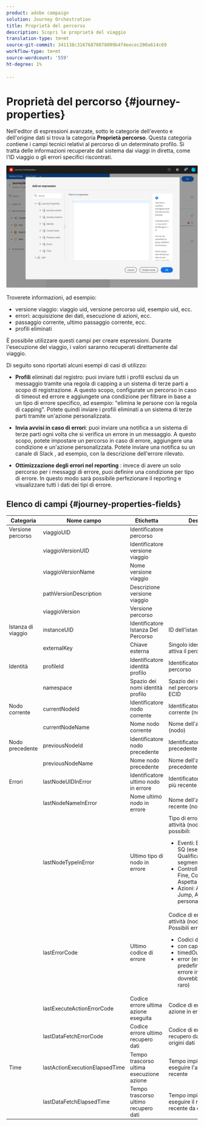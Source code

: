 ```yaml
---
product: adobe campaign
solution: Journey Orchestration
title: Proprietà del percorso
description: Scopri le proprietà del viaggio
translation-type: tm+mt
source-git-commit: 341138c31676870878099b4f4eecec200a614c69
workflow-type: tm+mt
source-wordcount: '559'
ht-degree: 1%

---
```



# Proprietà del percorso {#journey-properties}

Nell&#39;editor di espressioni avanzate, sotto le categorie dell&#39;evento e dell&#39;origine dati si trova la categoria **Proprietà percorso**. Questa categoria contiene i campi tecnici relativi al percorso di un determinato profilo. Si tratta delle informazioni recuperate dal sistema dai viaggi in diretta, come l&#39;ID viaggio o gli errori specifici riscontrati.

![](../assets/journey-properties.png)

Troverete informazioni, ad esempio:

* versione viaggio: viaggio uid, versione percorso uid, esempio uid, ecc.
* errori: acquisizione dei dati, esecuzione di azioni, ecc.
* passaggio corrente, ultimo passaggio corrente, ecc.
* profili eliminati

È possibile utilizzare questi campi per creare espressioni. Durante l&#39;esecuzione del viaggio, i valori saranno recuperati direttamente dal viaggio.

Di seguito sono riportati alcuni esempi di casi di utilizzo:

* **Profili** eliminati dal registro: puoi inviare tutti i profili esclusi da un messaggio tramite una regola di capping a un sistema di terze parti a scopo di registrazione. A questo scopo, configurate un percorso in caso di timeout ed errore e aggiungete una condizione per filtrare in base a un tipo di errore specifico, ad esempio: &quot;elimina le persone con la regola di capping&quot;. Potete quindi inviare i profili eliminati a un sistema di terze parti tramite un&#39;azione personalizzata.

* **Invia avvisi in caso di errori**: puoi inviare una notifica a un sistema di terze parti ogni volta che si verifica un errore in un messaggio. A questo scopo, potete impostare un percorso in caso di errore, aggiungere una condizione e un&#39;azione personalizzata. Potete inviare una notifica su un canale di Slack , ad esempio, con la descrizione dell&#39;errore rilevato.

* **Ottimizzazione degli errori nel reporting** : invece di avere un solo percorso per i messaggi di errore, puoi definire una condizione per tipo di errore. In questo modo sarà possibile perfezionare il reporting e visualizzare tutti i dati dei tipi di errore.

## Elenco di campi {#journey-properties-fields}

| Categoria | Nome campo | Etichetta | Descrizione |
|---|---|---|------------|
| Versione percorso | viaggioUID | Identificatore percorso |  |
|  | viaggioVersionUID | Identificatore versione viaggio |  |
|  | viaggioVersionName | Nome versione viaggio |  |
|  | pathVersionDescription | Descrizione versione viaggio |  |
|  | viaggioVersion | Versione percorso |  |
| Istanza di viaggio | instanceUID | Identificatore Istanza Del Percorso | ID dell’istanza |
|  | externalKey | Chiave esterna | Singolo identificatore che attiva il percorso |
| Identità | profileId | Identificatore identità profilo | Identificatore del profilo nel percorso |
|  | namespace | Spazio dei nomi identità profilo | Spazio dei nomi del profilo nel percorso (esempio: ECID |
| Nodo corrente | currentNodeId | Identificatore nodo corrente | Identificatore dell&#39;attività corrente (nodo) |
|  | currentNodeName | Nome nodo corrente | Nome dell&#39;attività corrente (nodo) |
| Nodo precedente | previousNodeId | Identificatore nodo precedente | Identificatore dell&#39;attività precedente (nodo) |
|  | previousNodeName | Nome nodo precedente | Nome dell&#39;attività precedente (nodo) |
| Errori | lastNodeUIDInError | Identificatore ultimo nodo in errore | Identificatore dell&#39;attività più recente (nodo) in errore |
|  | lastNodeNameInError | Nome ultimo nodo in errore | Nome dell&#39;attività più recente (nodo) in errore |
|  | lastNodeTypeInError | Ultimo tipo di nodo in errore | Tipo di errore dell&#39;ultima attività (nodo) in errore. Tipi possibili:<ul><li>Eventi: Eventi, Reazioni, SQ (esempio: Qualificazione segmento)</li><li>Controllo del flusso: Fine, Condizione, Aspetta</li><li>Azioni: Azioni ACS, Jump, Azione personalizzata</li></ul> |
|  | lastErrorCode | Ultimo codice di errore | Codice di errore dell&#39;ultima attività (nodo) in errore. Possibili errori: <ul><li>Codici di errore HTTP</li><li>con cappuccio</li><li>timedOut</li><li>error (esempio: predefinito in caso di errore imprevisto. Non dovrebbe/estremamente raro)</li></ul> |
|  | lastExecuteActionErrorCode | Codice errore ultima azione eseguita | Codice di errore dell&#39;ultima azione in errore |
|  | lastDataFetchErrorCode | Codice errore ultimo recupero dati | Codice di errore del recupero dati più recente da origini dati |
| Time | lastActionExecutionElapsedTime | Tempo trascorso ultima esecuzione azione | Tempo impiegato per eseguire l&#39;azione più recente |
|  | lastDataFetchElapsedTime | Tempo trascorso ultimo recupero dati | Tempo impiegato per eseguire il recupero dati più recente da origini dati |

